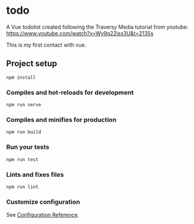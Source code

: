 # todo

A Vue todolist created following the Traversy Media tutorial from youtube: https://www.youtube.com/watch?v=Wy9q22isx3U&t=2135s

This is my first contact with vue. 

## Project setup
```
npm install
```

### Compiles and hot-reloads for development
```
npm run serve
```

### Compiles and minifies for production
```
npm run build
```

### Run your tests
```
npm run test
```

### Lints and fixes files
```
npm run lint
```

### Customize configuration
See [Configuration Reference](https://cli.vuejs.org/config/).
